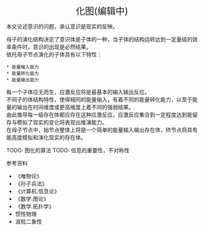 <center><font size=5>化图(编辑中)</font></center>

本文论述意识的问题，承认意识是现实的反映。<br/>

母子的演化结构决定了意识体是子体的一种，当子体的结构运转达到一定量级的效率条件时，意识的出现是必然结果。<br/>
依托母子节点演化的子体具有以下特性：
```
* 能量输入能力
* 能量转化能力
* 能量输出能力
```
每一个子体应无而生，应激反应将是最基本的输入输出反应。<br/>
不同子的体结构特性，使得相同的能量输入，有着不同的能量转化能力，以至于能量的输出在时间维度或更高维度上着不同的强弱结果。<br/>
由此推导每一级存在体都应存在这种应激反应，应激反应集合到一定程度达到能留存与模拟了现实的变化将表现出推演能力。<br/>
在母子节点中，始节点整体上将是一个简单的能量输入输出存在体，终节点将具有能高度模拟和演化现实的存在体。<br/>

TODO: 图化的算法
TODO: 信息的重要性，不对称性

参考资料
* 《唯物论》
* 《孙子兵法》
* 《计算机.信息论》
* 《数学.图论》
* 《数学.拓扑学》
* 惯性物理
* 波粒二象性 


